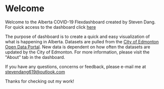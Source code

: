 # Welcome

Welcome to the Alberta COVID-19 Flexdashboard created by Steven Dang. For quick access to the dashboard click [here](https://svdang619.github.io/AB_COVID19/)

The purpose of dashboard is to create a quick and easy visualization of what is happening in Alberta. Datasets are pulled from the [City of Edmonton Open Data Portal](https://data.edmonton.ca/).
New data is dependent on how often the datasets are updated by the City of Edmonton. For more information, please visit the "About" tab in the dashboard.

If you have any questions, concerns or feedback, please e-mail me at stevendang619@outlook.com

Thanks for checking out my work!




